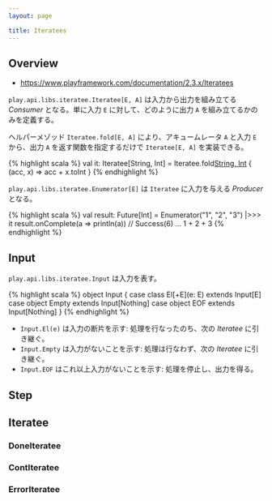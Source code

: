 ```yaml
---
layout: page

title: Iteratees
---
```


## Overview

* https://www.playframework.com/documentation/2.3.x/Iteratees

`play.api.libs.iteratee.Iteratee[E, A]` は入力から出力を組み立てる _Consumer_ となる。単に入力 `E` に対して、どのように出力 `A` を組み立てるかのみを定義する。

ヘルパーメゾッド `Iteratee.fold[E, A]` により、アキュームレータ `A` と入力 `E` から、出力 `A` を返す関数を指定するだけで `Iteratee[E, A]` を実装できる。

{% highlight scala %}
val it: Iteratee[String, Int] = Iteratee.fold[String, Int](0) { (acc, x) =>
  acc + x.toInt 
}
{% endhighlight %}

`play.api.libs.iteratee.Enumerator[E]` は `Iteratee` に入力を与える _Producer_ となる。

{% highlight scala %}
val result: Future[Int] = Enumerator("1", "2", "3") |>>> it 
result.onComplete(a => println(a)) // Success(6) ... 1 + 2 + 3
{% endhighlight %}

## Input

`play.api.libs.iteratee.Input` は入力を表す。

{% highlight scala %}
object Input {
  case class El[+E](e: E) extends Input[E]
  case object Empty extends Input[Nothing]
  case object EOF extends Input[Nothing]
}
{% endhighlight %}

* `Input.El(e)` は入力の断片を示す: 処理を行なったのち、次の _Iteratee_ に引き継ぐ。
* `Input.Empty` は入力がないことを示す: 処理は行なわず、次の _Iteratee_ に引き継ぐ。
* `Input.EOF` はこれ以上入力がないことを示す: 処理を停止し、出力を得る。

## Step 

## Iteratee 

### DoneIteratee

### ContIteratee

### ErrorIteratee

